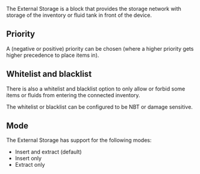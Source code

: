 The External Storage is a block that provides the storage network with storage of the inventory or fluid tank in front of the device.

## Priority
A (negative or positive) priority can be chosen (where a higher priority gets higher precedence to place items in).

## Whitelist and blacklist
There is also a whitelist and blacklist option to only allow or forbid some items or fluids from entering the connected inventory.

The whitelist or blacklist can be configured to be NBT or damage sensitive.

## Mode
The External Storage has support for the following modes:

- Insert and extract (default)
- Insert only
- Extract only